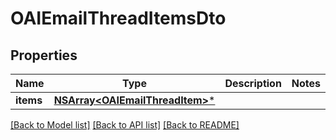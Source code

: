 # OAIEmailThreadItemsDto

## Properties
Name | Type | Description | Notes
------------ | ------------- | ------------- | -------------
**items** | [**NSArray&lt;OAIEmailThreadItem&gt;***](OAIEmailThreadItem) |  | 

[[Back to Model list]](../README#documentation-for-models) [[Back to API list]](../README#documentation-for-api-endpoints) [[Back to README]](../README)


